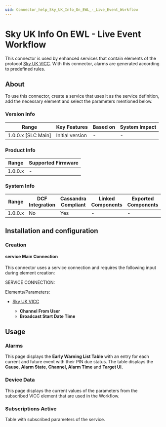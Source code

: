 ```yaml
---
uid: Connector_help_Sky_UK_Info_On_EWL_-_Live_Event_Workflow
---
```


# Sky UK Info On EWL - Live Event Workflow

This connector is used by enhanced services that contain elements of the protocol [Sky UK VICC](xref:Connector_help_Sky_UK_VICC). With this connector, alarms are generated according to predefined rules.

## About

To use this connector, create a service that uses it as the service definition, add the necessary element and select the parameters mentioned below.

### Version Info

| Range                | Key Features     | Based on     | System Impact     |
|----------------------|------------------|--------------|-------------------|
| 1.0.0.x [SLC Main]   | Initial version  | -            | -                 |

### Product Info

| Range     | Supported Firmware     |
|-----------|------------------------|
| 1.0.0.x   | -                      |

### System Info

| Range     | DCF Integration     | Cassandra Compliant     | Linked Components     | Exported Components     |
|-----------|---------------------|-------------------------|-----------------------|-------------------------|
| 1.0.0.x   | No                  | Yes                     | -                     | -                       |

## Installation and configuration

### Creation

#### service Main Connection

This connector uses a service connection and requires the following input during element creation:

SERVICE CONNECTION:

Elements/Parameters:

- [Sky UK VICC](xref:Connector_help_Sky_UK_VICC)

  - **Channel From User**
  - **Broadcast Start Date Time**

## Usage

### Alarms

This page displays the **Early Warning List Table** with an entry for each current and future event with their PIN due status. The table displays the **Cause**, **Alarm State**, **Channel, Alarm Time** and **Target UI.**

### Device Data

This page displays the current values of the parameters from the subscribed VICC element that are used in the Workflow.

### Subscriptions Active

Table with subscribed parameters of the service.
